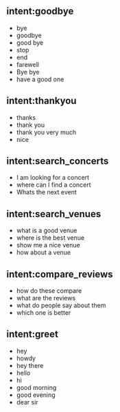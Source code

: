 ## intent:goodbye
- bye
- goodbye
- good bye
- stop
- end
- farewell
- Bye bye
- have a good one

## intent:thankyou
- thanks
- thank you
- thank you very much
- nice

## intent:search_concerts
- I am looking for a concert
- where can I find a concert
- Whats the next event

## intent:search_venues
- what is a good venue
- where is the best venue
- show me a nice venue
- how about a venue

## intent:compare_reviews
- how do these compare
- what are the reviews
- what do people say about them
- which one is better

## intent:greet
- hey
- howdy
- hey there
- hello
- hi
- good morning
- good evening
- dear sir
